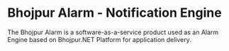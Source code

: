 # Bhojpur Alarm - Notification Engine
The Bhojpur Alarm is a software-as-a-service product used as an Alarm Engine based on Bhojpur.NET Platform for application delivery.

